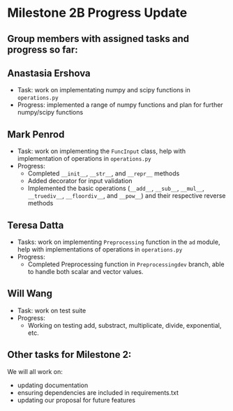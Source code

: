 # Milestone 2B Progress Update

## Group members with assigned tasks and progress so far: 

## Anastasia Ershova
* Task: work on implementating numpy and scipy functions in `operations.py`
* Progress: implemented a range of numpy functions and plan for further numpy/scipy functions

## Mark Penrod
* Task: work on implementing the `FuncInput` class, help with implementation of operations in `operations.py`
* Progress: 
    * Completed `__init__`, `__str__`, and `__repr__` methods
    * Added decorator for input validation
    * Implemented the basic operations (`__add__`, `__sub__`, `__mul__`, `__truediv__`, `__floordiv__`, and `__pow__`) and their respective reverse methods

## Teresa Datta
* Tasks: work on implementing `Preprocessing` function in the `ad` module, help with implementations of operations in `operations.py`
* Progress: 
    * Completed Preprocessing function in `Preprocessingdev` branch, able to handle both scalar and vector values. 

## Will Wang
* Task: work on test suite
* Progress: 
    * Working on testing add, substract, multiplicate, divide, exponential, etc.

## Other tasks for Milestone 2: 

We will all work on:
* updating documentation
* ensuring dependencies are included in requirements.txt 
* updating our proposal for future features

